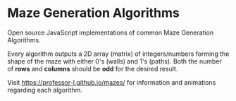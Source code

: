 # Maze Generation Algorithms

Open source JavaScript implementations of common Maze Generation Algorithms.

Every algorithm outputs a 2D array (matrix) of integers/numbers forming the shape of the maze with either 0's (walls) and 1's (paths). 
Both the number of **rows** and **columns** should be **odd** for the desired result.

Visit https://professor-l.github.io/mazes/ for information and animations regarding each algorithm.
